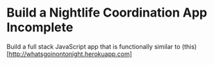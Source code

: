 # Build a Nightlife Coordination App Incomplete  

Build a full stack JavaScript app that is functionally similar to (this)[http://whatsgoinontonight.herokuapp.com]